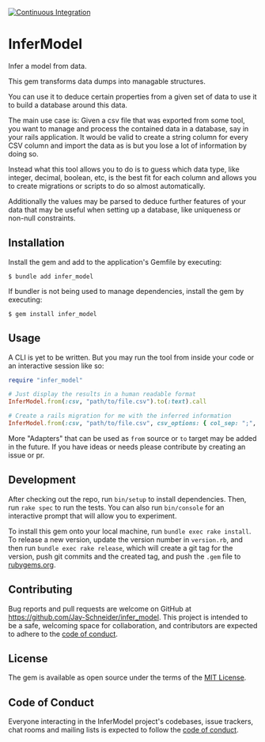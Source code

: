 [![Continuous Integration](https://github.com/Jay-Schneider/infer_model/actions/workflows/ci.yml/badge.svg)](https://github.com/Jay-Schneider/infer_model/actions/workflows/ci.yml)

# InferModel

Infer a model from data.

This gem transforms data dumps into managable structures.

You can use it to deduce certain properties from a given set of data to use it to build a database around this data.

The main use case is:
Given a csv file that was exported from some tool, you want to manage and process the contained data in a database, say in your rails application.
It would be valid to create a string column for every CSV column and import the data as is but you lose a lot of information by doing so.

Instead what this tool allows you to do is to guess which data type, like integer, decimal, boolean, etc, is the best fit for each column and allows you to create migrations or scripts to do so almost automatically.

Additionally the values may be parsed to deduce further features of your data that may be useful when setting up a database, like uniqueness or non-null constraints.

## Installation

Install the gem and add to the application's Gemfile by executing:

    $ bundle add infer_model

If bundler is not being used to manage dependencies, install the gem by executing:

    $ gem install infer_model

## Usage

A CLI is yet to be written. But you may run the tool from inside your code or an interactive session like so:

```ruby
require "infer_model"

# Just display the results in a human readable format
InferModel.from(:csv, "path/to/file.csv").to(:text).call

# Create a rails migration for me with the inferred information
InferModel.from(:csv, "path/to/file.csv", csv_options: { col_sep: ";", encoding: "csp1252" }).to(:migration, rails_version: "6.0", table_name: "csv_contents").call
```

More "Adapters" that can be used as `from` source or `to` target may be added in the future. If you have ideas or needs please contribute by creating an issue or pr.

## Development

After checking out the repo, run `bin/setup` to install dependencies. Then, run `rake spec` to run the tests. You can also run `bin/console` for an interactive prompt that will allow you to experiment.

To install this gem onto your local machine, run `bundle exec rake install`. To release a new version, update the version number in `version.rb`, and then run `bundle exec rake release`, which will create a git tag for the version, push git commits and the created tag, and push the `.gem` file to [rubygems.org](https://rubygems.org).

## Contributing

Bug reports and pull requests are welcome on GitHub at https://github.com/Jay-Schneider/infer_model. This project is intended to be a safe, welcoming space for collaboration, and contributors are expected to adhere to the [code of conduct](https://github.com/Jay-Schneider/infer_model/blob/main/CODE_OF_CONDUCT.md).

## License

The gem is available as open source under the terms of the [MIT License](https://opensource.org/licenses/MIT).

## Code of Conduct

Everyone interacting in the InferModel project's codebases, issue trackers, chat rooms and mailing lists is expected to follow the [code of conduct](https://github.com/Jay-Schneider/infer_model/blob/main/CODE_OF_CONDUCT.md).
